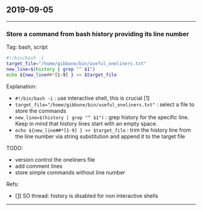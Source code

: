 ## 2019-09-05
---
### Store a command from bash history providing its line number
Tag: bash, script

```bash
#!/bin/bash -i
target_file="/home/gibbone/bin/useful_oneliners.txt"
new_line=$(history | grep "^ $1")
echo ${new_line##*[1-9] } >> $target_file
```

Explanation:
- `#!/bin/bash -i` : use interactive shell, this is crucial [1]
- `target_file="/home/gibbone/bin/useful_oneliners.txt"` : select a file to store the commands
- `new_line=$(history | grep "^ $1")` : grep history for the specific line. Keep in mind that history lines start with an empty space.
- `echo ${new_line##*[1-9] } >> $target_file` : trim the history line from the line number via string substitution and append it to the target file


TODO: 
- version control the oneliners file
- add comment lines
- store simple commands without line number 

Refs:
- [[1]](https://unix.stackexchange.com/questions/112354/history-stops-working-when-run-inside-bash-script) SO thread: history is disabled for non interactive shells

---
